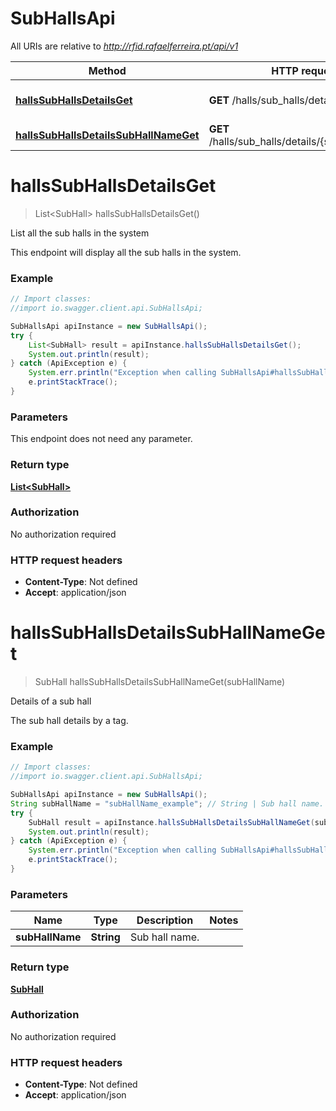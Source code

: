 # SubHallsApi

All URIs are relative to *http://rfid.rafaelferreira.pt/api/v1*

Method | HTTP request | Description
------------- | ------------- | -------------
[**hallsSubHallsDetailsGet**](SubHallsApi.md#hallsSubHallsDetailsGet) | **GET** /halls/sub_halls/details/ | List all the sub halls in the system
[**hallsSubHallsDetailsSubHallNameGet**](SubHallsApi.md#hallsSubHallsDetailsSubHallNameGet) | **GET** /halls/sub_halls/details/{sub_hall_name}/ | Details of a sub hall


<a name="hallsSubHallsDetailsGet"></a>
# **hallsSubHallsDetailsGet**
> List&lt;SubHall&gt; hallsSubHallsDetailsGet()

List all the sub halls in the system

This endpoint will display all the sub halls in the system. 

### Example
```java
// Import classes:
//import io.swagger.client.api.SubHallsApi;

SubHallsApi apiInstance = new SubHallsApi();
try {
    List<SubHall> result = apiInstance.hallsSubHallsDetailsGet();
    System.out.println(result);
} catch (ApiException e) {
    System.err.println("Exception when calling SubHallsApi#hallsSubHallsDetailsGet");
    e.printStackTrace();
}
```

### Parameters
This endpoint does not need any parameter.

### Return type

[**List&lt;SubHall&gt;**](SubHall.md)

### Authorization

No authorization required

### HTTP request headers

 - **Content-Type**: Not defined
 - **Accept**: application/json

<a name="hallsSubHallsDetailsSubHallNameGet"></a>
# **hallsSubHallsDetailsSubHallNameGet**
> SubHall hallsSubHallsDetailsSubHallNameGet(subHallName)

Details of a sub hall

The sub hall details by a tag. 

### Example
```java
// Import classes:
//import io.swagger.client.api.SubHallsApi;

SubHallsApi apiInstance = new SubHallsApi();
String subHallName = "subHallName_example"; // String | Sub hall name.
try {
    SubHall result = apiInstance.hallsSubHallsDetailsSubHallNameGet(subHallName);
    System.out.println(result);
} catch (ApiException e) {
    System.err.println("Exception when calling SubHallsApi#hallsSubHallsDetailsSubHallNameGet");
    e.printStackTrace();
}
```

### Parameters

Name | Type | Description  | Notes
------------- | ------------- | ------------- | -------------
 **subHallName** | **String**| Sub hall name. |

### Return type

[**SubHall**](SubHall.md)

### Authorization

No authorization required

### HTTP request headers

 - **Content-Type**: Not defined
 - **Accept**: application/json


